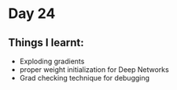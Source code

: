 # Day 24

## Things I learnt:

- Exploding gradients
- proper weight initialization for Deep Networks
- Grad checking technique for debugging